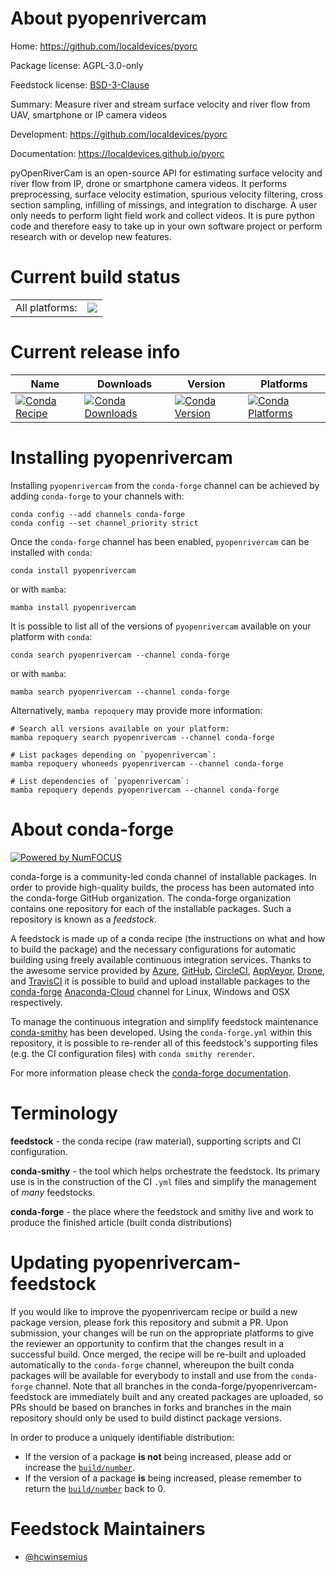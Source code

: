 About pyopenrivercam
====================

Home: https://github.com/localdevices/pyorc

Package license: AGPL-3.0-only

Feedstock license: [BSD-3-Clause](https://github.com/conda-forge/pyopenrivercam-feedstock/blob/main/LICENSE.txt)

Summary: Measure river and stream surface velocity and river flow from UAV, smartphone or IP camera videos

Development: https://github.com/localdevices/pyorc

Documentation: https://localdevices.github.io/pyorc

pyOpenRiverCam is an open-source API for estimating surface velocity and river flow from IP, drone or smartphone camera
videos. It performs preprocessing, surface velocity estimation, spurious velocity filtering, cross section sampling,
infilling of missings, and integration to discharge. A user only needs to perform light field work and collect
videos. It is pure python code and therefore easy to take up in your own software project or perform research with or
develop new features.


Current build status
====================


<table><tr><td>All platforms:</td>
    <td>
      <a href="https://dev.azure.com/conda-forge/feedstock-builds/_build/latest?definitionId=16993&branchName=main">
        <img src="https://dev.azure.com/conda-forge/feedstock-builds/_apis/build/status/pyopenrivercam-feedstock?branchName=main">
      </a>
    </td>
  </tr>
</table>

Current release info
====================

| Name | Downloads | Version | Platforms |
| --- | --- | --- | --- |
| [![Conda Recipe](https://img.shields.io/badge/recipe-pyopenrivercam-green.svg)](https://anaconda.org/conda-forge/pyopenrivercam) | [![Conda Downloads](https://img.shields.io/conda/dn/conda-forge/pyopenrivercam.svg)](https://anaconda.org/conda-forge/pyopenrivercam) | [![Conda Version](https://img.shields.io/conda/vn/conda-forge/pyopenrivercam.svg)](https://anaconda.org/conda-forge/pyopenrivercam) | [![Conda Platforms](https://img.shields.io/conda/pn/conda-forge/pyopenrivercam.svg)](https://anaconda.org/conda-forge/pyopenrivercam) |

Installing pyopenrivercam
=========================

Installing `pyopenrivercam` from the `conda-forge` channel can be achieved by adding `conda-forge` to your channels with:

```
conda config --add channels conda-forge
conda config --set channel_priority strict
```

Once the `conda-forge` channel has been enabled, `pyopenrivercam` can be installed with `conda`:

```
conda install pyopenrivercam
```

or with `mamba`:

```
mamba install pyopenrivercam
```

It is possible to list all of the versions of `pyopenrivercam` available on your platform with `conda`:

```
conda search pyopenrivercam --channel conda-forge
```

or with `mamba`:

```
mamba search pyopenrivercam --channel conda-forge
```

Alternatively, `mamba repoquery` may provide more information:

```
# Search all versions available on your platform:
mamba repoquery search pyopenrivercam --channel conda-forge

# List packages depending on `pyopenrivercam`:
mamba repoquery whoneeds pyopenrivercam --channel conda-forge

# List dependencies of `pyopenrivercam`:
mamba repoquery depends pyopenrivercam --channel conda-forge
```


About conda-forge
=================

[![Powered by
NumFOCUS](https://img.shields.io/badge/powered%20by-NumFOCUS-orange.svg?style=flat&colorA=E1523D&colorB=007D8A)](https://numfocus.org)

conda-forge is a community-led conda channel of installable packages.
In order to provide high-quality builds, the process has been automated into the
conda-forge GitHub organization. The conda-forge organization contains one repository
for each of the installable packages. Such a repository is known as a *feedstock*.

A feedstock is made up of a conda recipe (the instructions on what and how to build
the package) and the necessary configurations for automatic building using freely
available continuous integration services. Thanks to the awesome service provided by
[Azure](https://azure.microsoft.com/en-us/services/devops/), [GitHub](https://github.com/),
[CircleCI](https://circleci.com/), [AppVeyor](https://www.appveyor.com/),
[Drone](https://cloud.drone.io/welcome), and [TravisCI](https://travis-ci.com/)
it is possible to build and upload installable packages to the
[conda-forge](https://anaconda.org/conda-forge) [Anaconda-Cloud](https://anaconda.org/)
channel for Linux, Windows and OSX respectively.

To manage the continuous integration and simplify feedstock maintenance
[conda-smithy](https://github.com/conda-forge/conda-smithy) has been developed.
Using the ``conda-forge.yml`` within this repository, it is possible to re-render all of
this feedstock's supporting files (e.g. the CI configuration files) with ``conda smithy rerender``.

For more information please check the [conda-forge documentation](https://conda-forge.org/docs/).

Terminology
===========

**feedstock** - the conda recipe (raw material), supporting scripts and CI configuration.

**conda-smithy** - the tool which helps orchestrate the feedstock.
                   Its primary use is in the construction of the CI ``.yml`` files
                   and simplify the management of *many* feedstocks.

**conda-forge** - the place where the feedstock and smithy live and work to
                  produce the finished article (built conda distributions)


Updating pyopenrivercam-feedstock
=================================

If you would like to improve the pyopenrivercam recipe or build a new
package version, please fork this repository and submit a PR. Upon submission,
your changes will be run on the appropriate platforms to give the reviewer an
opportunity to confirm that the changes result in a successful build. Once
merged, the recipe will be re-built and uploaded automatically to the
`conda-forge` channel, whereupon the built conda packages will be available for
everybody to install and use from the `conda-forge` channel.
Note that all branches in the conda-forge/pyopenrivercam-feedstock are
immediately built and any created packages are uploaded, so PRs should be based
on branches in forks and branches in the main repository should only be used to
build distinct package versions.

In order to produce a uniquely identifiable distribution:
 * If the version of a package **is not** being increased, please add or increase
   the [``build/number``](https://docs.conda.io/projects/conda-build/en/latest/resources/define-metadata.html#build-number-and-string).
 * If the version of a package **is** being increased, please remember to return
   the [``build/number``](https://docs.conda.io/projects/conda-build/en/latest/resources/define-metadata.html#build-number-and-string)
   back to 0.

Feedstock Maintainers
=====================

* [@hcwinsemius](https://github.com/hcwinsemius/)

